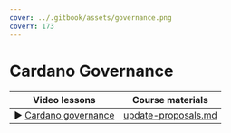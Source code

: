 ```yaml
---
cover: ../.gitbook/assets/governance.png
coverY: 173
---
```


# Cardano Governance

####

<table><thead><tr><th>Video lessons</th><th data-type="content-ref">Course materials</th></tr></thead><tbody><tr><td>▶︎ <a href="https://youtu.be/HodK-ZKULHM">Cardano governance</a></td><td><a href="update-proposals.md">update-proposals.md</a></td></tr></tbody></table>
